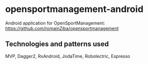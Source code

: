 # opensportmanagement-android
Android application for OpenSportManagement: https://github.com/romainZiba/opensportmanagement

## Technologies and patterns used
MVP, Dagger2, RxAndroid, JodaTime, Robolectric, Espresso